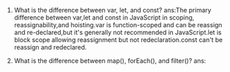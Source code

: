 1. What is the difference between var, let, and const?
   ans:The primary difference between var,let and const in JavaScript in scoping, reassignability,and hoisting.var is function-scoped and can be reassign and re-declared,but it's generally not recommended in JavaScript.let is block scope allowing reassignment but not redeclaration.const can't be reassign and redeclared.

2. What is the difference between map(), forEach(), and filter()?
   ans:
